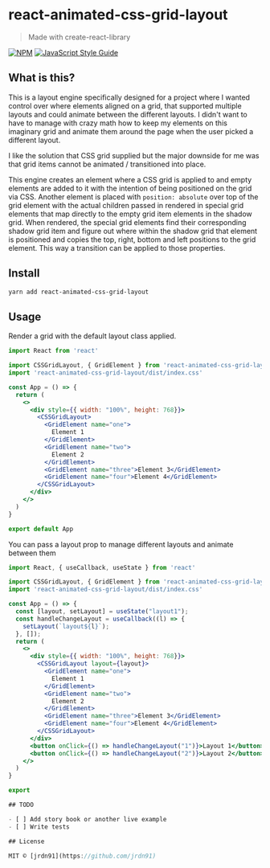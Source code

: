 # react-animated-css-grid-layout

> Made with create-react-library

[![NPM](https://img.shields.io/npm/v/react-animated-css-grid-layout.svg)](https://www.npmjs.com/package/react-animated-css-grid-layout) [![JavaScript Style Guide](https://img.shields.io/badge/code_style-standard-brightgreen.svg)](https://standardjs.com)

## What is this?

This is a layout engine specifically designed for a project where I wanted control over where elements aligned on a grid, that supported multiple layouts and could animate between the different layouts. I didn't want to have to manage with crazy math how to keep my elements on this imaginary grid and animate them around the page when the user picked a different layout.

I like the solution that CSS grid supplied but the major downside for me was that grid items cannot be animated / transitioned into place.

This engine creates an element where a CSS grid is applied to and empty elements are added to it with the intention of being positioned on the grid via CSS. Another element is placed with `position: absolute` over top of the grid element with the actual children passed in rendered in special grid elements that map directly to the empty grid item elements in the shadow grid. When rendered, the special grid elements find their corresponding shadow grid item and figure out where within the shadow grid that element is positioned and copies the top, right, bottom and left positions to the grid element. This way a transition can be applied to those properties.

## Install

```bash
yarn add react-animated-css-grid-layout
```

## Usage

Render a grid with the default layout class applied.

```jsx
import React from 'react'

import CSSGridLayout, { GridElement } from 'react-animated-css-grid-layout'
import 'react-animated-css-grid-layout/dist/index.css'

const App = () => {
  return (
    <>
      <div style={{ width: "100%", height: 768}}>
        <CSSGridLayout>
          <GridElement name="one">
            Element 1
          </GridElement>
          <GridElement name="two">
            Element 2
          </GridElement>
          <GridElement name="three">Element 3</GridElement>
          <GridElement name="four">Element 4</GridElement>
        </CSSGridLayout>
      </div>
    </>
  )
}

export default App
```

You can pass a layout prop to manage different layouts and animate between them

```jsx
import React, { useCallback, useState } from 'react'

import CSSGridLayout, { GridElement } from 'react-animated-css-grid-layout'
import 'react-animated-css-grid-layout/dist/index.css'

const App = () => {
  const [layout, setLayout] = useState("layout1");
  const handleChangeLayout = useCallback((l) => {
    setLayout(`layout${l}`);
  }, []);
  return (
    <>
      <div style={{ width: "100%", height: 768}}>
        <CSSGridLayout layout={layout}>
          <GridElement name="one">
            Element 1
          </GridElement>
          <GridElement name="two">
            Element 2
          </GridElement>
          <GridElement name="three">Element 3</GridElement>
          <GridElement name="four">Element 4</GridElement>
        </CSSGridLayout>
      </div>
      <button onClick={() => handleChangeLayout("1")}>Layout 1</button>
      <button onClick={() => handleChangeLayout("2")}>Layout 2</button>
    </>
  )
}

export

## TODO

- [ ] Add story book or another live example
- [ ] Write tests

## License

MIT © [jrdn91](https://github.com/jrdn91)
